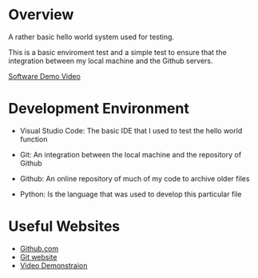# Overview

A rather basic hello world system used for testing.

This is a basic enviroment test and a simple test to ensure that the integration between my local machine and the Github servers.


[Software Demo Video](http://youtube.link.goes.here)

# Development Environment

* Visual Studio Code: The basic IDE that I used to test the hello world function
* Git: An integration between the local machine and the repository of Github
* Github: An online repository of much of my code to archive older files 

* Python: Is the language that was used to develop this particular file

# Useful Websites

* [Github.com](https://github.com/)
* [Git website](https://git-scm.com/downloads)
* [Video Demonstraion](https://youtu.be/N_vBYulKIR0)